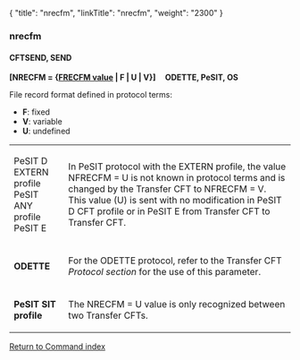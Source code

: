 {
    "title": "nrecfm",
    "linkTitle": "nrecfm",
    "weight": "2300"
}<span id="nrecfm"></span>

### nrecfm

#### CFTSEND, SEND

**\[NRECFM = {<u>FRECFM value</u> | F | U
| V}\]     ODETTE,
PeSIT, OS**

File record format defined in protocol terms:

-   **F**: fixed
-   <span style="font-weight: bold;">V</span>: variable
-   <span style="font-weight: bold;">U</span>: undefined

<table>
         
         
         
   
   <tbody>
      <tr>
         <td><p>PeSIT D EXTERN profile<br />
PeSIT ANY profile<br />
PeSIT E</p>         </td>
         <td><p>In PeSIT protocol with the EXTERN profile, the
value NFRECFM = U is not known in protocol terms and is changed by the <span class="mc-variable axway_variables.Component_Short_Name variable">Transfer CFT</span>
to NFRECFM = V. This value (U) is sent with no modification in PeSIT
D CFT profile or in PeSIT E from <span class="mc-variable axway_variables.Component_Short_Name variable">Transfer CFT</span> to <span class="mc-variable axway_variables.Component_Short_Name variable">Transfer CFT</span>.</p>         </td>
      </tr>
      <tr>
         <td><p><strong>ODETTE</strong></p>         </td>
         <td><p>For the ODETTE protocol, refer to the <span class="mc-variable axway_variables.Component_Short_Name variable">Transfer CFT</span> <em>Protocol
section</em> for the use of this parameter.</p>         </td>
      </tr>
      <tr>
         <td><p><strong>PeSIT SIT profile</strong></p>         </td>
         <td><p>The NRECFM = U value is only recognized between two Transfer
CFTs.</p>         </td>
      </tr>
   </tbody>
</table>

[Return to Command index](../../)
